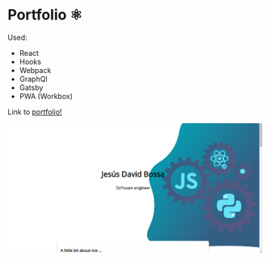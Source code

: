 # Portfolio ⚛️

Used:

- React
- Hooks
- Webpack
- GraphQl
- Gatsby
- PWA (Workbox)

Link to [portfolio!](https://jesusbossa.dev/)

![Image of portfolio](./src/images/preview.png)
